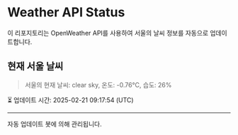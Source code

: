 
# Weather API Status

이 리포지토리는 OpenWeather API를 사용하여 서울의 날씨 정보를 자동으로 업데이트합니다.

## 현재 서울 날씨
> 서울의 현재 날씨: clear sky, 온도: -0.76°C, 습도: 26%

⏳ 업데이트 시간: 2025-02-21 09:17:54 (UTC)

---
자동 업데이트 봇에 의해 관리됩니다.
